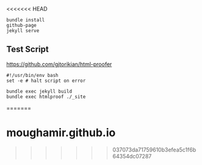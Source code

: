 <<<<<<< HEAD
```
bundle install
github-page
jekyll serve
```

## Test Script
https://github.com/gjtorikian/html-proofer

```
#!/usr/bin/env bash
set -e # halt script on error

bundle exec jekyll build
bundle exec htmlproof ./_site
```
=======
# moughamir.github.io
>>>>>>> 037073da71759610b3efea5c1f6b64354dc07287
